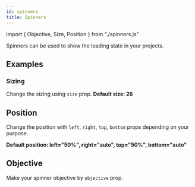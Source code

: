 ```yaml
---
id: spinners
title: Spinners
---
```


import { Objective, Size, Position } from "./spinners.js"

<p>Spinners can be used to show the loading state in your projects.</p>

## Examples

### Sizing

<p>Change the sizing using <code>size</code> prop. <b>Default size: 26</b></p>
<Size></Size>

## Position

<p>Change the position with <code>left</code>, <code>right</code>, <code>top</code>, <code>bottom</code> props depending on your purpose.</p>
<p><b>Default position: left="50%", right="auto", top="50%", bottom="auto"</b></p>
<Position></Position>

## Objective

<p>Make your spinner objective by <code>objective</code> prop.</p>
<Objective></Objective>